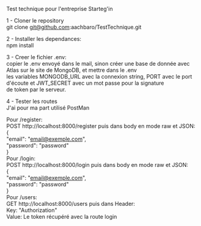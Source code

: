 Test technique pour l'entreprise Starteg'in  

1 - Cloner le repository  
git clone git@github.com:aachbaro/TestTechnique.git
  
2 - Installer les dependances:  
npm install  
  
3 - Creer le fichier .env:  
copier le .env envoyé dans le mail, sinon créer une base de donnée avec Atlas sur le site de MongoDB, et mettre dans le .env  
les variables MONGODB_URL avec la connexion string, PORT avec le port d'écoute et JWT_SECRET avec un mot passe pour la signature  
de token par le serveur.
  
4 - Tester les routes  
J'ai pour ma part utilisé PostMan  
  
Pour /register:  
POST http://localhost:8000/register puis dans body en mode raw et JSON:  
{  
  "email": "email@exemple.com",  
  "password": "password"  
}  
Pour /login:  
POST http://localhost:8000/login puis dans body en mode raw et JSON:  
{  
  "email": "email@exemple.com",  
  "password": "password"  
}  
Pour /users:  
GET http://localhost:8000/users puis dans Header:  
Key: "Authorization"  
Value: Le token récupéré avec la route login  
